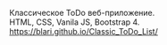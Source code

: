 Классическое ToDo веб-приложение.<br>
HTML, CSS, Vanila JS, Bootstrap 4.<br>
https://blari.github.io/Classic_ToDo_List/
